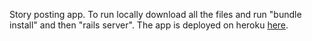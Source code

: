 Story posting app.  To run locally download all the files and run "bundle install" and then "rails server".  The app is deployed on heroku [here](https://http://tranquil-forest-8544.herokuapp.com/).
